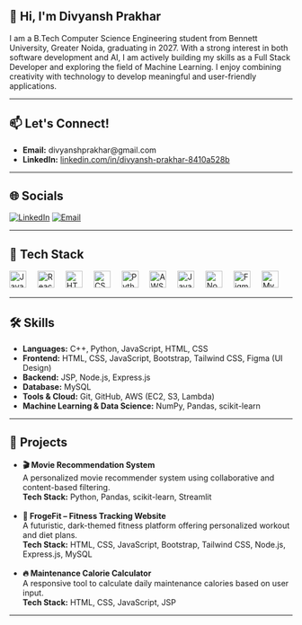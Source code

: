 <h2 align="left">👋 Hi, I'm Divyansh Prakhar</h2>

<p align="left">
I am a B.Tech Computer Science Engineering student from Bennett University, Greater Noida, graduating in 2027. With a strong interest in both software development and AI, I am actively building my skills as a Full Stack Developer and exploring the field of Machine Learning. I enjoy combining creativity with technology to develop meaningful and user-friendly applications.
</p>

---

<h2 align="left">📫 Let's Connect!</h2>

<ul align="left">
  <li><strong>Email:</strong> divyanshprakhar@gmail.com</li>
  <li><strong>LinkedIn:</strong> <a href="https://linkedin.com/in/divyansh-prakhar-8410a528b" target="_blank">linkedin.com/in/divyansh-prakhar-8410a528b</a></li>
</ul>

---

## 🌐 Socials

[![LinkedIn](https://img.shields.io/badge/LinkedIn-%230077B5.svg?logo=linkedin&logoColor=white)](https://linkedin.com/in/divyansh-prakhar-8410a528b)
[![Email](https://img.shields.io/badge/Email-D14836?logo=gmail&logoColor=white)](mailto:divyanshprakhar@gmail.com)

---

<h2 align="left">🚀 Tech Stack</h2>

<div align="left">
  <img src="https://cdn.jsdelivr.net/gh/devicons/devicon/icons/javascript/javascript-original.svg" height="30" alt="JavaScript" />
  <img width="12" />
  <img src="https://cdn.jsdelivr.net/gh/devicons/devicon/icons/react/react-original.svg" height="30" alt="React" />
  <img width="12" />
  <img src="https://cdn.jsdelivr.net/gh/devicons/devicon/icons/html5/html5-original.svg" height="30" alt="HTML5" />
  <img width="12" />
  <img src="https://cdn.jsdelivr.net/gh/devicons/devicon/icons/css3/css3-original.svg" height="30" alt="CSS3" />
  <img width="12" />
  <img src="https://cdn.jsdelivr.net/gh/devicons/devicon/icons/python/python-original.svg" height="30" alt="Python" />
  <img width="12" />
  <img src="https://cdn.jsdelivr.net/gh/devicons/devicon/icons/amazonwebservices/amazonwebservices-line-wordmark.svg" height="30" alt="AWS" />
  <img width="12" />
  <img src="https://cdn.jsdelivr.net/gh/devicons/devicon/icons/java/java-original.svg" height="30" alt="Java" />
  <img width="12" />
  <img src="https://cdn.jsdelivr.net/gh/devicons/devicon/icons/nodejs/nodejs-original.svg" height="30" alt="Node.js" />
  <img width="12" />
  <img src="https://cdn.jsdelivr.net/gh/devicons/devicon/icons/figma/figma-original.svg" height="30" alt="Figma" />
  <img width="12" />
  <img src="https://cdn.jsdelivr.net/gh/devicons/devicon/icons/mysql/mysql-original.svg" height="30" alt="MySQL" />
</div>

---

<h2 align="left">🛠️ Skills</h2>

<ul align="left">
  <li><strong>Languages:</strong> C++, Python, JavaScript, HTML, CSS</li>
  <li><strong>Frontend:</strong> HTML, CSS, JavaScript, Bootstrap, Tailwind CSS, Figma (UI Design)</li>
  <li><strong>Backend:</strong> JSP, Node.js, Express.js</li>
  <li><strong>Database:</strong> MySQL</li>
  <li><strong>Tools & Cloud:</strong> Git, GitHub, AWS (EC2, S3, Lambda)</li>
  <li><strong>Machine Learning & Data Science:</strong> NumPy, Pandas, scikit-learn</li>
</ul>

---

<h2 align="left">💼 Projects</h2>

<ul align="left">
  <li>
    <strong>🎬 Movie Recommendation System</strong><br>
    A personalized movie recommender system using collaborative and content-based filtering.<br>
    <strong>Tech Stack:</strong> Python, Pandas, scikit-learn, Streamlit
  </li><br>
  <li>
    <strong>💪 FrogeFit – Fitness Tracking Website</strong><br>
    A futuristic, dark-themed fitness platform offering personalized workout and diet plans.<br>
    <strong>Tech Stack:</strong> HTML, CSS, JavaScript, Bootstrap, Tailwind CSS, Node.js, Express.js, MySQL
  </li><br>
  <li>
    <strong>🔥 Maintenance Calorie Calculator</strong><br>
    A responsive tool to calculate daily maintenance calories based on user input.<br>
    <strong>Tech Stack:</strong> HTML, CSS, JavaScript, JSP
  </li>
</ul>

---


